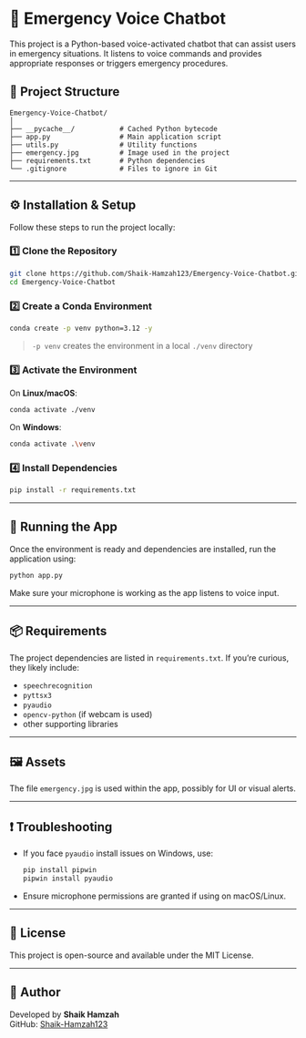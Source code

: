 # 🚨 Emergency Voice Chatbot

This project is a Python-based voice-activated chatbot that can assist users in emergency situations. It listens to voice commands and provides appropriate responses or triggers emergency procedures.

## 📁 Project Structure

```
Emergency-Voice-Chatbot/
│
├── __pycache__/           # Cached Python bytecode
├── app.py                 # Main application script
├── utils.py               # Utility functions
├── emergency.jpg          # Image used in the project
├── requirements.txt       # Python dependencies
└── .gitignore             # Files to ignore in Git
```

---

## ⚙️ Installation & Setup

Follow these steps to run the project locally:

### 1️⃣ Clone the Repository

```bash
git clone https://github.com/Shaik-Hamzah123/Emergency-Voice-Chatbot.git
cd Emergency-Voice-Chatbot
```

### 2️⃣ Create a Conda Environment

```bash
conda create -p venv python=3.12 -y
```

> `-p venv` creates the environment in a local `./venv` directory

### 3️⃣ Activate the Environment

On **Linux/macOS**:
```bash
conda activate ./venv
```

On **Windows**:
```bash
conda activate .\venv
```

### 4️⃣ Install Dependencies

```bash
pip install -r requirements.txt
```

---

## 🚀 Running the App

Once the environment is ready and dependencies are installed, run the application using:

```bash
python app.py
```

Make sure your microphone is working as the app listens to voice input.

---

## 📦 Requirements

The project dependencies are listed in `requirements.txt`. If you’re curious, they likely include:

- `speechrecognition`
- `pyttsx3`
- `pyaudio`
- `opencv-python` (if webcam is used)
- other supporting libraries

---

## 🖼️ Assets

The file `emergency.jpg` is used within the app, possibly for UI or visual alerts.

---

## ❗ Troubleshooting

- If you face `pyaudio` install issues on Windows, use:
  ```bash
  pip install pipwin
  pipwin install pyaudio
  ```

- Ensure microphone permissions are granted if using on macOS/Linux.

---

## 📄 License

This project is open-source and available under the MIT License.

---

## 👤 Author

Developed by **Shaik Hamzah**  
GitHub: [Shaik-Hamzah123](https://github.com/Shaik-Hamzah123)
